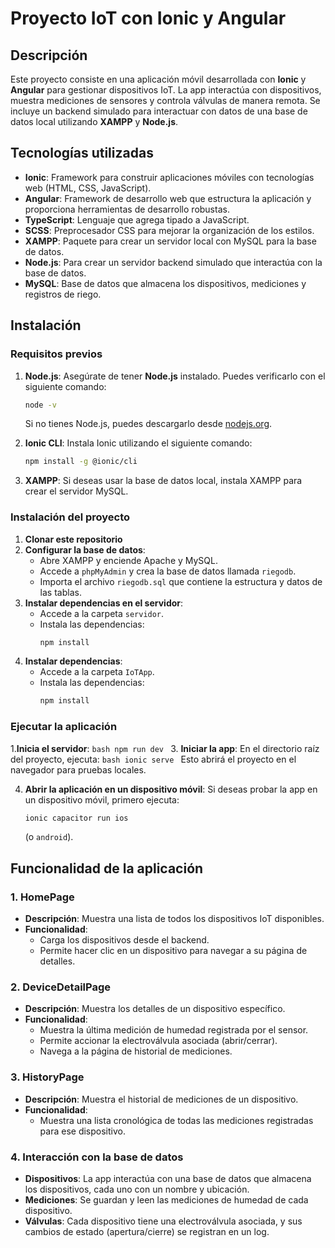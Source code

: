 # Proyecto IoT con Ionic y Angular

## Descripción
Este proyecto consiste en una aplicación móvil desarrollada con **Ionic** y **Angular** para gestionar dispositivos IoT. La app interactúa con dispositivos, muestra mediciones de sensores y controla válvulas de manera remota. Se incluye un backend simulado para interactuar con datos de una base de datos local utilizando **XAMPP** y **Node.js**.

## Tecnologías utilizadas
- **Ionic**: Framework para construir aplicaciones móviles con tecnologías web (HTML, CSS, JavaScript).
- **Angular**: Framework de desarrollo web que estructura la aplicación y proporciona herramientas de desarrollo robustas.
- **TypeScript**: Lenguaje que agrega tipado a JavaScript.
- **SCSS**: Preprocesador CSS para mejorar la organización de los estilos.
- **XAMPP**: Paquete para crear un servidor local con MySQL para la base de datos.
- **Node.js**: Para crear un servidor backend simulado que interactúa con la base de datos.
- **MySQL**: Base de datos que almacena los dispositivos, mediciones y registros de riego.

## Instalación

### Requisitos previos
1.  **Node.js**: Asegúrate de tener **Node.js** instalado. Puedes verificarlo con el siguiente comando:
    ```bash
    node -v
    ```
    Si no tienes Node.js, puedes descargarlo desde [nodejs.org](https://nodejs.org/).

2.  **Ionic CLI**: Instala Ionic utilizando el siguiente comando:
    ```bash
    npm install -g @ionic/cli
    ```

3.  **XAMPP**: Si deseas usar la base de datos local, instala XAMPP para crear el servidor MySQL.

### Instalación del proyecto
1.  **Clonar este repositorio**
2.  **Configurar la base de datos**:
    - Abre XAMPP y enciende Apache y MySQL.
    - Accede a `phpMyAdmin` y crea la base de datos llamada `riegodb`.
    - Importa el archivo `riegodb.sql` que contiene la estructura y datos de las tablas.
3.  **Instalar dependencias en el servidor**:
    - Accede a la carpeta `servidor`.
    - Instala las dependencias:
      ```bash
      npm install
      ```
4.  **Instalar dependencias**:
    - Accede a la carpeta `IoTApp`.
    - Instala las dependencias:
      ```bash
      npm install
      ```

### Ejecutar la aplicación


1.**Inicia el servidor**:
    ```bash
    npm run dev
    ```
3.  **Iniciar la app**:
    En el directorio raíz del proyecto, ejecuta:
    ```bash
    ionic serve
    ```
    Esto abrirá el proyecto en el navegador para pruebas locales.

4.  **Abrir la aplicación en un dispositivo móvil**:
    Si deseas probar la app en un dispositivo móvil, primero ejecuta:
    ```bash
    ionic capacitor run ios
    ```
    (o `android`).

## Funcionalidad de la aplicación

### 1. HomePage
- **Descripción**: Muestra una lista de todos los dispositivos IoT disponibles.
- **Funcionalidad**:
    - Carga los dispositivos desde el backend.
    - Permite hacer clic en un dispositivo para navegar a su página de detalles.

### 2. DeviceDetailPage
- **Descripción**: Muestra los detalles de un dispositivo específico.
- **Funcionalidad**:
    - Muestra la última medición de humedad registrada por el sensor.
    - Permite accionar la electroválvula asociada (abrir/cerrar).
    - Navega a la página de historial de mediciones.

### 3. HistoryPage
- **Descripción**: Muestra el historial de mediciones de un dispositivo.
- **Funcionalidad**:
    - Muestra una lista cronológica de todas las mediciones registradas para ese dispositivo.

### 4. Interacción con la base de datos
- **Dispositivos**: La app interactúa con una base de datos que almacena los dispositivos, cada uno con un nombre y ubicación.
- **Mediciones**: Se guardan y leen las mediciones de humedad de cada dispositivo.
- **Válvulas**: Cada dispositivo tiene una electroválvula asociada, y sus cambios de estado (apertura/cierre) se registran en un log.

